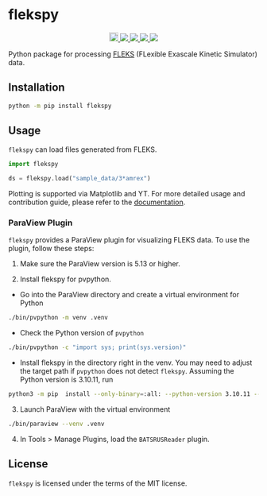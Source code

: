 # flekspy

<p align="center">
  <a href="https://badge.fury.io/py/flekspy">
    <img src="https://badge.fury.io/py/flekspy.svg" alt="PyPI version" height="18">
  </a>
  <a href="https://github.com/henry2004y/flekspy/actions">
    <img src="https://github.com/henry2004y/flekspy/actions/workflows/CI.yml/badge.svg">
  </a>
  <a href="https://henry2004y.github.io/flekspy/">
    <img src="https://img.shields.io/badge/docs-dev-blue">
  </a>
  <a href="LICENSE">
    <img src="https://img.shields.io/badge/license-MIT-blue">
  </a>
  <a href="https://app.codecov.io/gh/henry2004y/flekspy/">
    <img src="https://img.shields.io/codecov/c/github/henry2004y/flekspy">
  </a>
</p>

Python package for processing [FLEKS](https://github.com/SWMFsoftware/FLEKS) (FLexible Exascale Kinetic Simulator) data.

## Installation

```bash
python -m pip install flekspy
```

## Usage

`flekspy` can load files generated from FLEKS.

```python
import flekspy

ds = flekspy.load("sample_data/3*amrex")
```

Plotting is supported via Matplotlib and YT. For more detailed usage and contribution guide, please refer to the [documentation](https://henry2004y.github.io/flekspy/).

### ParaView Plugin

`flekspy` provides a ParaView plugin for visualizing FLEKS data. To use the plugin, follow these steps:

1. Make sure the ParaView version is 5.13 or higher.

2. Install flekspy for pvpython.
  - Go into the ParaView directory and create a virtual environment for Python

```bash
./bin/pvpython -m venv .venv
```

  - Check the Python version of `pvpython`

```bash
./bin/pvpython -c "import sys; print(sys.version)"
```

  - Install flekspy in the directory right in the venv. You may need to adjust the target path if `pvpython` does not detect `flekspy`. Assuming the Python version is 3.10.11, run

```bash
python3 -m pip  install --only-binary=:all: --python-version 3.10.11 --target ./.venv/lib/python3.10/site-packages/ flekspy
```

3. Launch ParaView with the virtual environment

```bash
./bin/paraview --venv .venv
```

4. In Tools > Manage Plugins, load the `BATSRUSReader` plugin.

## License

`flekspy` is licensed under the terms of the MIT license.
